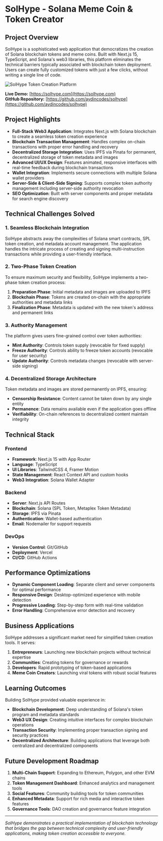 # SolHype - Solana Meme Coin & Token Creator

## Project Overview

SolHype is a sophisticated web application that democratizes the creation of Solana blockchain tokens and meme coins. Built with Next.js 15, TypeScript, and Solana's web3 libraries, this platform eliminates the technical barriers typically associated with blockchain token deployment. Users can create fully customized tokens with just a few clicks, without writing a single line of code.

![SolHype Token Creation Platform](https://solhype.net/solhype-logo.svg)

**Live Demo:** [https://solhype.com](https://solhype.com)  
**GitHub Repository:** [https://github.com/aydincodes/solhype](https://github.com/aydincodes/solhype)

## Project Highlights

- **Full-Stack Web3 Application**: Integrates Next.js with Solana blockchain to create a seamless token creation experience
- **Blockchain Transaction Management**: Handles complex on-chain transactions with proper error handling and recovery
- **Decentralized Storage Integration**: Uses IPFS via Pinata for permanent, decentralized storage of token metadata and images
- **Advanced UI/UX Design**: Features animated, responsive interfaces with real-time feedback during blockchain transactions
- **Wallet Integration**: Implements secure connections with multiple Solana wallet providers
- **Server-Side & Client-Side Signing**: Supports complex token authority management including server-side authority revocation
- **SEO Optimization**: Built with server components and proper metadata for search engine discovery

## Technical Challenges Solved

### 1. Seamless Blockchain Integration

SolHype abstracts away the complexities of Solana smart contracts, SPL token creation, and metadata account management. The application handles the intricate process of creating and signing multi-instruction transactions while providing a user-friendly interface.

### 2. Two-Phase Token Creation

To ensure maximum security and flexibility, SolHype implements a two-phase token creation process:

1. **Preparation Phase**: Initial metadata and images are uploaded to IPFS
2. **Blockchain Phase**: Tokens are created on-chain with the appropriate authorities and metadata links
3. **Finalization Phase**: Metadata is updated with the new token's address and permanent links

### 3. Authority Management

The platform gives users fine-grained control over token authorities:

- **Mint Authority**: Controls token supply (revocable for fixed supply)
- **Freeze Authority**: Controls ability to freeze token accounts (revocable for user security)
- **Update Authority**: Controls metadata changes (revocable with server-side signing)

### 4. Decentralized Storage Architecture

Token metadata and images are stored permanently on IPFS, ensuring:

- **Censorship Resistance**: Content cannot be taken down by any single entity
- **Permanence**: Data remains available even if the application goes offline
- **Verifiability**: On-chain references to decentralized content maintain integrity

## Technical Stack

### Frontend
- **Framework**: Next.js 15 with App Router
- **Language**: TypeScript
- **UI Libraries**: TailwindCSS 4, Framer Motion
- **State Management**: React Context API and custom hooks
- **Web3 Integration**: Solana Wallet Adapter

### Backend
- **Server**: Next.js API Routes
- **Blockchain**: Solana (SPL Token, Metaplex Token Metadata)
- **Storage**: IPFS via Pinata
- **Authentication**: Wallet-based authentication
- **Email**: Nodemailer for support requests

### DevOps
- **Version Control**: Git/GitHub
- **Deployment**: Vercel
- **CI/CD**: GitHub Actions

## Performance Optimizations

- **Dynamic Component Loading**: Separate client and server components for optimal performance
- **Responsive Design**: Desktop-optimized experience with mobile detection
- **Progressive Loading**: Step-by-step form with real-time validation
- **Error Handling**: Comprehensive error detection and recovery

## Business Applications

SolHype addresses a significant market need for simplified token creation tools. It serves:

1. **Entrepreneurs**: Launching new blockchain projects without technical expertise
2. **Communities**: Creating tokens for governance or rewards
3. **Developers**: Rapid prototyping of token-based applications
4. **Meme Coin Creators**: Launching viral tokens with robust social features

## Learning Outcomes

Building SolHype provided valuable experience in:

- **Blockchain Development**: Deep understanding of Solana's token program and metadata standards
- **Web3 UX Design**: Creating intuitive interfaces for complex blockchain operations
- **Transaction Security**: Implementing proper transaction signing and security practices
- **Decentralized Architecture**: Building applications that leverage both centralized and decentralized components

## Future Development Roadmap

1. **Multi-Chain Support**: Expanding to Ethereum, Polygon, and other EVM chains
2. **Token Management Dashboard**: Enhanced analytics and management tools
3. **Social Features**: Community building tools for token communities
4. **Enhanced Metadata**: Support for rich media and interactive token features
5. **Governance Tools**: DAO creation and governance feature integration

---

*SolHype demonstrates a practical implementation of blockchain technology that bridges the gap between technical complexity and user-friendly applications, making token creation accessible to everyone.*